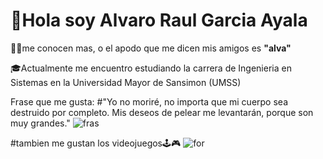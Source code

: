 # 👋Hola soy Alvaro Raul Garcia Ayala

  💁‍♂️me conocen mas, o el apodo que me dicen mis amigos es **"alva"**
  
  🎓Actualmente me encuentro estudiando la carrera de Ingenieria en Sistemas en la Universidad Mayor de Sansimon (UMSS)

  Frase que me gusta:
  #"Yo no moriré, no importa que mi cuerpo sea destruido por completo. Mis deseos de pelear me levantarán, porque son muy            grandes."
   ![fras](https://github.com/user-attachments/assets/535d1c2b-ecc4-4bdb-b9f3-8eb39d305847)

 #tambien me gustan los videojuegos🕹🎮
  ![for](https://github.com/user-attachments/assets/6c982d73-7a53-4bc5-b678-47a60a30d5af)
